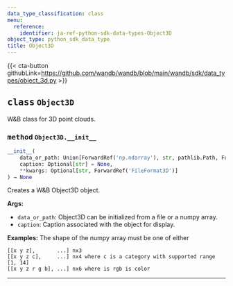 ```yaml
---
data_type_classification: class
menu:
  reference:
    identifier: ja-ref-python-sdk-data-types-Object3D
object_type: python_sdk_data_type
title: Object3D
---
```


{{< cta-button githubLink=https://github.com/wandb/wandb/blob/main/wandb/sdk/data_types/object_3d.py >}}




## <kbd>class</kbd> `Object3D`
W&B class for 3D point clouds. 

### <kbd>method</kbd> `Object3D.__init__`

```python
__init__(
    data_or_path: Union[ForwardRef('np.ndarray'), str, pathlib.Path, ForwardRef('TextIO'), dict],
    caption: Optional[str] = None,
    **kwargs: Optional[str, ForwardRef('FileFormat3D')]
) → None
```

Creates a W&B Object3D object. 



**Args:**
 
 - `data_or_path`:  Object3D can be initialized from a file or a numpy array. 
 - `caption`:  Caption associated with the object for display. 



**Examples:**
 The shape of the numpy array must be one of either 

```text
[[x y z],       ...] nx3
[[x y z c],     ...] nx4 where c is a category with supported range [1, 14]
[[x y z r g b], ...] nx6 where is rgb is color
``` 




---
